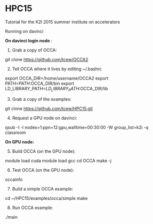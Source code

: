 # HPC15
Tutorial for the K2I 2015 summer institute on accelerators

Running on davinci

<b> On davinci login node </b>:
 
1. Grab a copy of OCCA:

<it> git clone https://github.com/tcew/OCCA2 </it>

2. Tell OCCA where it lives by editing ~/.bashrc

<it>export OCCA_DIR=/home/username/OCCA2</it>
<it>export PATH=$PATH:$OCCA_DIR/bin</it>
<it>export LD_LIBRARY_PATH=$LD_LIBRARY_PATH:$OCCA_DIR/lib</it>

3. Grab a copy of the examples:

<it>git clone https://github.com/tcew/HPC15.git</it>

4. Request a GPU node on davinci:

<it>qsub -I -l nodes=1:ppn=12:gpu,walltime=00:30:00 -W group_list=k2i -q classroom</it>

<b>On GPU node:</b>

5. Build OCCA (on the GPU node): 

<it>module load cuda</it>
<it>module load gcc</it>
<it>cd OCCA</it>
<it>make -j</it>

6. Test OCCA (on the GPU node):

<it>occainfo</it>
 
7. Build a simple OCCA example:

<it>cd ~/HPC15/examples/occa/simple</it>
<it>make </it>

8. Run OCCA example:

<it>./main</it>

